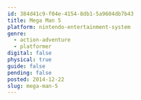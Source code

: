```yaml
---
id: 384d41c9-f04e-4154-8db1-5a9604db7b43
title: Mega Man 5
platform: nintendo-entertainment-system
genre:
  - action-adventure
  - platformer
digital: false
physical: true
guide: false
pending: false
posted: 2014-12-22
slug: mega-man-5
---
```

